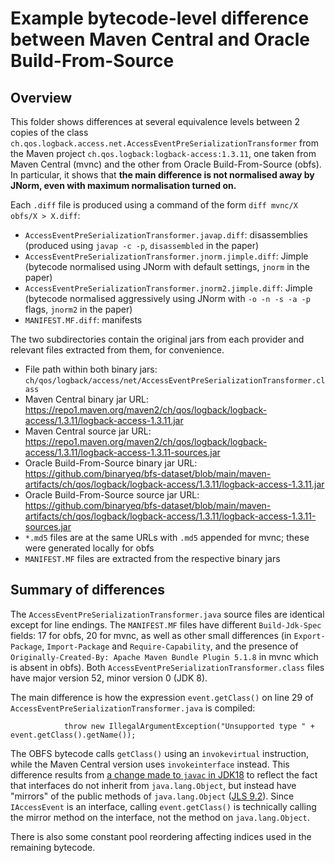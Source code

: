 # Example bytecode-level difference between Maven Central and Oracle Build-From-Source

## Overview

This folder shows differences at several equivalence levels between 2 copies of the class `ch.qos.logback.access.net.AccessEventPreSerializationTransformer` from the Maven project `ch.qos.logback:logback-access:1.3.11`, one taken from Maven Central (mvnc) and the other from Oracle Build-From-Source (obfs).
In particular, it shows that **the main difference is not normalised away by JNorm, even with maximum normalisation turned on.**

Each `.diff` file is produced using a command of the form `diff mvnc/X obfs/X > X.diff`:
- `AccessEventPreSerializationTransformer.javap.diff`: disassemblies (produced using `javap -c -p`, `disassembled` in the paper)
- `AccessEventPreSerializationTransformer.jnorm.jimple.diff`: Jimple (bytecode normalised using JNorm with default settings, `jnorm` in the paper)
- `AccessEventPreSerializationTransformer.jnorm2.jimple.diff`: Jimple (bytecode normalised aggressively using JNorm with `-o -n -s -a -p` flags, `jnorm2` in the paper)
- `MANIFEST.MF.diff`: manifests

The two subdirectories contain the original jars from each provider and relevant files extracted from them, for convenience.

- File path within both binary jars: `ch/qos/logback/access/net/AccessEventPreSerializationTransformer.class`
- Maven Central binary jar URL: https://repo1.maven.org/maven2/ch/qos/logback/logback-access/1.3.11/logback-access-1.3.11.jar
- Maven Central source jar URL: https://repo1.maven.org/maven2/ch/qos/logback/logback-access/1.3.11/logback-access-1.3.11-sources.jar
- Oracle Build-From-Source binary jar URL: https://github.com/binaryeq/bfs-dataset/blob/main/maven-artifacts/ch/qos/logback/logback-access/1.3.11/logback-access-1.3.11.jar
- Oracle Build-From-Source source jar URL: https://github.com/binaryeq/bfs-dataset/blob/main/maven-artifacts/ch/qos/logback/logback-access/1.3.11/logback-access-1.3.11-sources.jar
- `*.md5` files are at the same URLs with `.md5` appended for mvnc; these were generated locally for obfs
- `MANIFEST.MF` files are extracted from the respective binary jars

## Summary of differences

The `AccessEventPreSerializationTransformer.java` source files are identical except for line endings. The `MANIFEST.MF` files have different `Build-Jdk-Spec` fields: 17 for obfs, 20 for mvnc, as well as other small differences (in `Export-Package`, `Import-Package` and `Require-Capability`, and the presence of `Originally-Created-By: Apache Maven Bundle Plugin 5.1.8` in mvnc which is absent in obfs). Both `AccessEventPreSerializationTransformer.class` files have major version 52, minor version 0 (JDK 8).

The main difference is how the expression `event.getClass()` on line 29 of `AccessEventPreSerializationTransformer.java` is compiled:

```
            throw new IllegalArgumentException("Unsupported type " + event.getClass().getName());
```

The OBFS bytecode calls `getClass()` using an `invokevirtual` instruction, while the Maven Central version uses `invokeinterface` instead.
This difference results from [a change made to `javac` in JDK18](https://github.com/openjdk/jdk/pull/5165) to reflect the fact that interfaces do not inherit from `java.lang.Object`, but instead have "mirrors" of the public methods of `java.lang.Object` ([JLS 9.2](https://docs.oracle.com/javase/specs/jls/se18/html/jls-9.html#jls-9.2)). Since `IAccessEvent` is an interface, calling `event.getClass()` is technically calling the mirror method on the interface, not the method on `java.lang.Object`.

There is also some constant pool reordering affecting indices used in the remaining bytecode.
